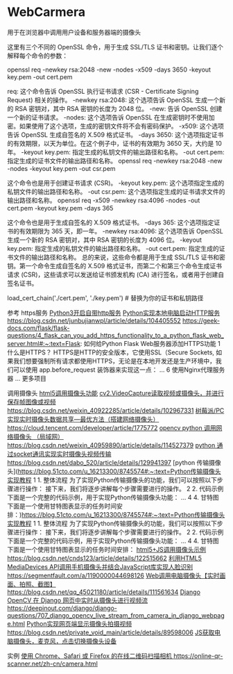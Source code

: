 # WebCarmera
用于在浏览器中调用用户设备和服务器端的摄像头



这里有三个不同的 OpenSSL 命令，用于生成 SSL/TLS 证书和密钥。让我们逐个解释每个命令的参数：

openssl req -newkey rsa:2048 -new -nodes -x509 -days 3650 -keyout key.pem -out cert.pem

req: 这个命令告诉 OpenSSL 执行证书请求 (CSR - Certificate Signing Request) 相关的操作。
-newkey rsa:2048: 这个选项告诉 OpenSSL 生成一个新的 RSA 密钥对，其中 RSA 密钥的长度为 2048 位。
-new: 告诉 OpenSSL 创建一个新的证书请求。
-nodes: 这个选项告诉 OpenSSL 在生成密钥时不使用加密。如果使用了这个选项，生成的密钥文件将不会有密码保护。
-x509: 这个选项告诉 OpenSSL 生成自签名的 X.509 格式证书。
-days 3650: 这个选项指定证书的有效期限，以天为单位。在这个例子中，证书的有效期为 3650 天，大约是 10 年。
-keyout key.pem: 指定生成的私钥文件的输出路径和名称。
-out cert.pem: 指定生成的证书文件的输出路径和名称。
openssl req -newkey rsa:2048 -new -nodes -keyout key.pem -out csr.pem

这个命令也是用于创建证书请求 (CSR)。
-keyout key.pem: 这个选项指定生成的私钥文件的输出路径和名称。
-out csr.pem: 这个选项指定生成的证书请求文件的输出路径和名称。
openssl req -x509 -newkey rsa:4096 -nodes -out cert.pem -keyout key.pem -days 365

这个命令也是用于生成自签名的 X.509 格式证书。
-days 365: 这个选项指定证书的有效期限为 365 天，即一年。
-newkey rsa:4096: 这个选项告诉 OpenSSL 生成一个新的 RSA 密钥对，其中 RSA 密钥的长度为 4096 位。
-keyout key.pem: 指定生成的私钥文件的输出路径和名称。
-out cert.pem: 指定生成的证书文件的输出路径和名称。
总的来说，这些命令都是用于生成 SSL/TLS 证书和密钥。第一个命令生成自签名的 X.509 格式证书，而第二个和第三个命令生成证书请求 (CSR)，这些请求可以发送给证书颁发机构 (CA) 进行签名，或者用于创建自签名证书。

load_cert_chain('./cert.pem', './key.pem')  # 替换为你的证书和私钥路径

参考
https服务
[Python3开启自带http服务](https://blog.csdn.net/SPACESTUDIO/article/details/86760104)
[Python实现本地电脑启动HTTP服务](https://blog.csdn.net/songpeiying/article/details/131637405)
https://blog.csdn.net/junbujianwpl/article/details/104405552
https://geek-docs.com/flask/flask-questions/4_flask_can_you_add_https_functionality_to_a_python_flask_web_server.html#:~:text=Flask: 如何给Python Flask Web服务器添加HTTPS功能 1 什么是HTTPS？ HTTPS是HTTP的安全版本，它使用SSL（Secure Sockets, 如果我们想要强制所有请求都使用HTTPS，无论是在本地开发还是生产环境中，我们可以使用 app.before_request 装饰器来实现这一点： ... 6 使用Nginx代理服务器 ... 更多项目



调用摄像头
[html5调用摄像头功能](https://segmentfault.com/a/1190000014741852)
[cv2.VideoCapture读取视频或摄像头，并进行保存帧图像或视频](https://blog.csdn.net/weixin_40922285/article/details/102967331)https://blog.csdn.net/weixin_40922285/article/details/102967331
[树莓派/PC实现实时摄像头数据共享—最优方法（搭建网络摄像头）](https://cloud.tencent.com/developer/article/1775772)https://cloud.tencent.com/developer/article/1775772
[opencv python 调用网络摄像头 （局域网）](https://blog.csdn.net/weixin_40959890/article/details/114527379)https://blog.csdn.net/weixin_40959890/article/details/114527379
[python 通过socket通讯实现实时摄像头视频传输](https://blog.csdn.net/dabo_520/article/details/129941397)https://blog.csdn.net/dabo_520/article/details/129941397
[python 传输摄像头](https://blog.51cto.com/u_16213300/8745574#:~:text=Python传输摄像头实现教程 1 1. 整体流程 为了实现Python传输摄像头的功能，我们可以按照以下步骤进行操作： 接下来，我们将逐步讲解每个步骤需要进行的操作。 2 2. 代码示例 下面是一个完整的代码示例，用于实现Python传输摄像头功能： ... 4 4. 甘特图 下面是一个使用甘特图表显示的任务时间安排：)https://blog.51cto.com/u_16213300/8745574#:~:text=Python传输摄像头实现教程 1 1. 整体流程 为了实现Python传输摄像头的功能，我们可以按照以下步骤进行操作： 接下来，我们将逐步讲解每个步骤需要进行的操作。 2 2. 代码示例 下面是一个完整的代码示例，用于实现Python传输摄像头功能： ... 4 4. 甘特图 下面是一个使用甘特图表显示的任务时间安排：
[html5+JS调用摄像头示例](https://blog.csdn.net/cnds123/article/details/122515662)https://blog.csdn.net/cnds123/article/details/122515662
[利用HTML5 MediaDevices API调用手机摄像头并结合JavaScript库实现人脸识别](https://segmentfault.com/a/1190000044698126)https://segmentfault.com/a/1190000044698126
[Web调用电脑摄像头【实时画面、拍照、截图】](https://blog.csdn.net/qq_45021180/article/details/111561634)https://blog.csdn.net/qq_45021180/article/details/111561634
[Django OpenCV 在 Django 网页中实时从摄像头进行视频流](https://deepinout.com/django/django-questions/707_django_opencv_live_stream_from_camera_in_django_webpage.html)https://deepinout.com/django/django-questions/707_django_opencv_live_stream_from_camera_in_django_webpage.html
[Python实现网页端显示摄像头拍摄视频](https://blog.csdn.net/private_void_main/article/details/89598006)https://blog.csdn.net/private_void_main/article/details/89598006
[JS获取电脑摄像头，麦克风，点击切换摄像头设备](https://blog.csdn.net/qq_36947128/article/details/118526979)


实例
[使用 Chrome、Safari 或 Firefox 的在线二维码扫描相机
](https://online-qr-scanner.net/zh-cn/camera.html)https://online-qr-scanner.net/zh-cn/camera.html











